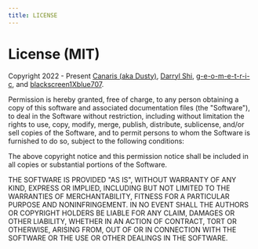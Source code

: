 ```yaml
---
title: LICENSE
---
```


# License (MIT)

Copyright 2022 - Present [Canaris (aka Dusty)](https://github.com/DET171), [Darryl Shi](https://github.com/Darryl-Shi), [g-e-o-m-e-t-r-i-c](https://github.com/g-e-o-m-e-t-r-i-c), and [blackscreen1](https://github.com/blackscreen1-dl)[Xblue707](https://github.com/Xblue707).

Permission is hereby granted, free of charge, to any person obtaining a copy of this software and associated documentation files (the "Software"), to deal in the Software without restriction, including without limitation the rights to use, copy, modify, merge, publish, distribute, sublicense, and/or sell copies of the Software, and to permit persons to whom the Software is furnished to do so, subject to the following conditions:

The above copyright notice and this permission notice shall be included in all copies or substantial portions of the Software.

THE SOFTWARE IS PROVIDED "AS IS", WITHOUT WARRANTY OF ANY KIND, EXPRESS OR IMPLIED, INCLUDING BUT NOT LIMITED TO THE WARRANTIES OF MERCHANTABILITY, FITNESS FOR A PARTICULAR PURPOSE AND NONINFRINGEMENT. IN NO EVENT SHALL THE AUTHORS OR COPYRIGHT HOLDERS BE LIABLE FOR ANY CLAIM, DAMAGES OR OTHER LIABILITY, WHETHER IN AN ACTION OF CONTRACT, TORT OR OTHERWISE, ARISING FROM, OUT OF OR IN CONNECTION WITH THE SOFTWARE OR THE USE OR OTHER DEALINGS IN THE SOFTWARE.